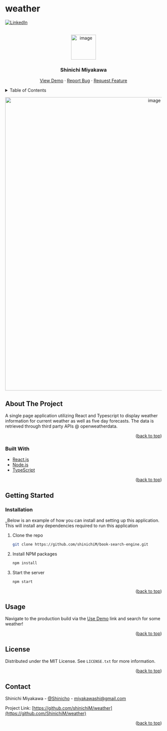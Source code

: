 # weather
<div id="top"></div>
<!--
*** Thanks for checking out the Best-README-Template. If you have a suggestion
*** that would make this better, please fork the repo and create a pull request
*** or simply open an issue with the tag "enhancement".
*** Don't forget to give the project a star!
*** Thanks again! Now go create something AMAZING! :D
-->



<!-- PROJECT SHIELDS -->
<!--
*** I'm using markdown "reference style" links for readability.
*** Reference links are enclosed in brackets [ ] instead of parentheses ( ).
*** See the bottom of this document for the declaration of the reference variables
*** for contributors-url, forks-url, etc. This is an optional, concise syntax you may use.
*** https://www.markdownguide.org/basic-syntax/#reference-style-links
-->
[![LinkedIn][linkedin-shield]](https://linkedin.com/in/shinichi-miyakawa)




<!-- PROJECT LOGO -->
<br />
<div align="center">
  <a href="https://github.com/ShinichiM/sm-page">
    <img width="80" alt="image" src="https://user-images.githubusercontent.com/62361626/166833097-89356e0b-ab12-4a91-800c-27aee7069b2b.png">
  </a>

  <h3 align="center">Shinichi Miyakawa</h3>

  <p align="center">
    <a href="https://weather-73c3e.web.app/">View Demo</a>
    ·
    <a href="https://github.com/ShinichiM/weather/issues">Report Bug</a>
    ·
    <a href="https://github.com/ShinichiM/weather/issues">Request Feature</a>
  </p>
</div>



<!-- TABLE OF CONTENTS -->
<details>
  <summary>Table of Contents</summary>
  <ol>
    <li>
      <a href="#about-the-project">About The Project</a>
      <ul>
        <li><a href="#built-with">Built With</a></li>
      </ul>
    </li>
    <li>
      <a href="#getting-started">Getting Started</a>
      <ul>
        <li><a href="#installation">Installation</a></li>
      </ul>
    </li>
    <li><a href="#usage">Usage</a></li>
    <li><a href="#license">License</a></li>
    <li><a href="#contact">Contact</a></li>
    <li><a href="#acknowledgments">Acknowledgments</a></li>
  </ol>
</details>





<p align="center">
<img width="944" alt="image" src="https://user-images.githubusercontent.com/62361626/219922223-0a9a4652-576a-4b90-8353-721359a2d7ae.png">
</p>

<!-- ABOUT THE PROJECT -->
## About The Project

A single page application utilizing React and Typescript to display weather information for current weather as well as five day forecasts. The data is retrieved through third party APIs @ openweatherdata.

<p align="right">(<a href="#top">back to top</a>)</p>

### Built With

* [React.js](https://reactjs.org/)
* [Node.js](https://nodjs.org/)
* [TypeScript](https://www.typescriptlang.org/)

<p align="right">(<a href="#top">back to top</a>)</p>



<!-- GETTING STARTED -->
## Getting Started

### Installation

_Below is an example of how you can install and setting up this application. This will install any dependencies required to run this application

1. Clone the repo
   ```sh
   git clone https://github.com/shinichiM/book-search-engine.git
   ```
2. Install NPM packages
   ```sh
   npm install
   ```
3. Start the server
   ```js
   npm start
   ```

<p align="right">(<a href="#top">back to top</a>)</p>

<!-- USAGE EXAMPLES -->
## Usage
Navigate to the production build via the <a href="https://weather-73c3e.web.app/">Use Demo</a> link and search for some weather!

<!-- _For more examples, please refer to the [Documentation](https://example.com)_ -->

<p align="right">(<a href="#top">back to top</a>)</p>


<!-- LICENSE -->
## License

Distributed under the MIT License. See `LICENSE.txt` for more information.

<p align="right">(<a href="#top">back to top</a>)</p>



<!-- CONTACT -->
## Contact

Shinichi Miyakawa - [@Shinicho](https://twitter.com/shinicho) - miyakawashi@gmail.com

Project Link: [https://github.com/shinichiM/weather](https://github.com/ShinichiM/weather)

<p align="right">(<a href="#top">back to top</a>)</p>


<!-- MARKDOWN LINKS & IMAGES -->
<!-- https://www.markdownguide.org/basic-syntax/#reference-style-links -->
[contributors-shield]: https://img.shields.io/github/contributors/othneildrew/Best-README-Template.svg?style=for-the-badge
[contributors-url]: https://github.com/othneildrew/Best-README-Template/graphs/contributors
[forks-shield]: https://img.shields.io/github/forks/othneildrew/Best-README-Template.svg?style=for-the-badge
[forks-url]: https://github.com/othneildrew/Best-README-Template/network/members
[stars-shield]: https://img.shields.io/github/stars/othneildrew/Best-README-Template.svg?style=for-the-badge
[stars-url]: https://github.com/othneildrew/Best-README-Template/stargazers
[issues-shield]: https://img.shields.io/github/issues/othneildrew/Best-README-Template.svg?style=for-the-badge
[issues-url]: https://github.com/othneildrew/Best-README-Template/issues
[license-shield]: https://img.shields.io/github/license/othneildrew/Best-README-Template.svg?style=for-the-badge
[license-url]: https://github.com/othneildrew/Best-README-Template/blob/master/LICENSE.txt
[linkedin-shield]: https://img.shields.io/badge/-LinkedIn-black.svg?style=for-the-badge&logo=linkedin&colorB=555
[linkedin-url]: https://linkedin.com/in/othneildrew
[product-screenshot]: images/screenshot.png
